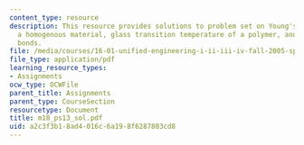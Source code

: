 ```yaml
---
content_type: resource
description: This resource provides solutions to problem set on Young's modulus of
  a homogenous material, glass transition temperature of a polymer, and interatomic
  bonds.
file: /media/courses/16-01-unified-engineering-i-ii-iii-iv-fall-2005-spring-2006/a2c3f3b18ad4016c6a198f6287803cd8_m18_ps13_sol.pdf
file_type: application/pdf
learning_resource_types:
- Assignments
ocw_type: OCWFile
parent_title: Assignments
parent_type: CourseSection
resourcetype: Document
title: m18_ps13_sol.pdf
uid: a2c3f3b1-8ad4-016c-6a19-8f6287803cd8
---
```

